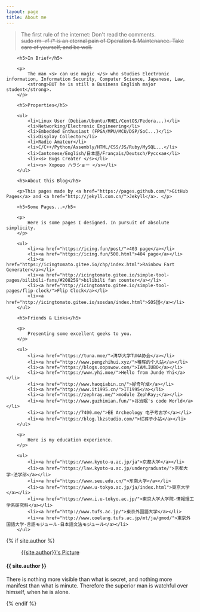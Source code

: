 ```yaml
---
layout: page
title: About me 
---
```


<div class="me">
    <blockquote><p>The first rule of the internet: Don't read the comments.<br>
        <s>sudo rm -rf /* is an eternal pain of Operation & Maintenance. Take care of yourself, and be well.</s> </p></blockquote>

        <h5>In Brief</h5>
    
        <p>
            The man <s> can use magic </s> who studies Electronic information, Information Security, Computer Science, Japanese, Law, 
            <strong>BUT he is still a Business English major student</strong>.
        </p>

        <h5>Properties</h5>

        <ul>
            <li>Linux User (Debian/Ubuntu/RHEL/CentOS/Fedora...)</li>
            <li>Networking/Electronic Engineering</li>
            <li>Embedded Enthusiast (FPGA/MPU/MCU/DSP/SoC...)</li>
            <li>Display Collector</li>
            <li>Radio Amateur</li>
            <li>C/C++/Python/Assembly/HTML/CSS/JS/Ruby/MySQL...</li>
            <li>Cantonese/English/日本語/Français/Deutsch/Русская</li>
            <li><s> Bugs Creater </s></li>
            <li><s> Хорошо ハラショー </s></li>
        </ul>
    
        <h5>About this Blog</h5>
    
        <p>This pages made by <a href="https://pages.github.com/">GitHub Pages</a> and <a href="http://jekyll.com.cn/">Jekyll</a>. </p>
    
        <h5>Some Pages...</h5>

        <p>
            Here is some pages I designed. In pursuit of absolute simplicity.
        </p>
    
        <ul>
            <li><a href="https://icing.fun/post/">403 page</a></li>
            <li><a href="https://icing.fun/500.html">404 page</a></li>
            <li><a href="https://icingtomato.gitee.io/chp/index.html">Rainbow Fart Generater</a></li>
            <li><a href="http://icingtomato.gitee.io/simple-tool-pages/bilibili-fans/#208259">bilibili fan counter</a></li>
            <li><a href="http://icingtomato.gitee.io/simple-tool-pages/flip-clock/">Flip Clock</a></li>
            <li><a href="http://icingtomato.gitee.io/sosdan/index.html">SOS団</a></li>
        </ul>
    
        <h5>Friends & Links</h5>

        <p>
            Presenting some excellent geeks to you.
        </p>
    
        <ul>
            <li><a href="https://tuna.moe/">清华大学TUNA协会</a></li>
            <li><a href="http://www.pengzhihui.xyz/">稚晖的个人站</a></li>
            <li><a href="https://blogs.oopswow.com/">IAMLIUBO</a></li>
            <li><a href="https://www.yhi.moe/">Hello from Junde Yhi</a></li>
            <li><a href="http://www.haoqiabin.cn/">好奇吖斌</a></li>
            <li><a href="http://www.it1995.cn/">IT1995</a></li>
            <li><a href="https://zephray.me/">module ZephRay;</a></li>
            <li><a href="http://www.guzhimian.fun/">谷治眠's code World</a></li>
            <li><a href="http://7400.me/">EE Archeology 电子考古学</a></li>
            <li><a href="https://blog.lkzstudio.com/">烂裤子小站</a></li>
        </ul>

        <p>
            Here is my education experience.
        </p>

        <ul>
            <li><a href="https://www.kyoto-u.ac.jp/ja">京都大学</a></li>
            <li><a href="https://law.kyoto-u.ac.jp/undergraduate/">京都大学-法学部</a></li>
            <li><a href="https://www.seu.edu.cn/">东南大学</a></li>
            <li><a href="https://www.u-tokyo.ac.jp/ja/index.html">東京大学</a></li>
            <li><a href="https://www.i.u-tokyo.ac.jp/">東京大学大学院-情報理工学系研究科</a></li>
            <li><a href="http://www.tufs.ac.jp/">東京外国語大学</a></li>
            <li><a href="http://www.coelang.tufs.ac.jp/mt/ja/gmod/">東京外国語大学-言語モジュール-日本語文法モジュール</a></li>
        </ul>

</div>

<footer class="post-footer">
    <!-- If we want to display author's name and bio -->
    {% if site.author %}
        <figure class="author-image">
            <a class="img" href="{{'/' | relative_url }}" style="background-image: url({{'/assets/images/profile.png' | relative_url}})">
            <span class="hidden">{{site.author}}'s Picture</span></a>
        </figure>
        <section class="author">
            <!-- Author Name -->
            <h4> {{ site.author }} </h4>
            <!-- Author Bio -->
            <p>
                There is nothing more visible than what is secret, and nothing more manifest than what is minute. Therefore the superior man is watchful over himself, when he is alone.
            </p>
        </section>
    {% endif %}
</footer>